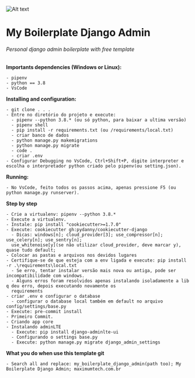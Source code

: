 ![Alt text](https://github.com/diegoMasin/maximumtech/blob/master/assets/img/logo-colorida.png)

# My Boilerplate Django Admin

###### Personal django admin boilerplate with free template

**Importants dependencies (Windows or Linux):**

```
- pipenv
- python == 3.8
- VsCode
```

**Installing and configuration:**

```
- git clone . . .
- Entre no diretório do projeto e execute:
  - pipenv --python 3.8.* (ou só python, para baixar a ultima versão)
  - pipenv shell
  - pip install -r requirements.txt (ou /requirements/local.txt)
  - criar banco de dados
  - python manage.py makemigrations
  - python manage.py migrate
  - code .
  - criar .env
- Configurar Debugging no VsCode, Ctrl+Shift+P, digite interpreter e escolha o interpretador python criado pelo pipenv(ou setting.json).
```

**Running:**

```
- No VsCode, feito todos os passos acima, apenas pressione F5 (ou python manage.py runserver).
```

**Step by step**

```
- Crie a virtualenv: pipenv --python 3.8.*
- Execute a virtualenv.
- Instale: pip install "cookiecutter>=1.7.0"
- Execute: cookiecutter gh:pydanny/cookiecutter-django
  - Dicas: windows[n]; cloud_provider[3]; use_compressor[n]; use_celery[n]; use_sentry[n];
  use_whitenoise[y](se não utilizar cloud_provider, deve marcar y), quase tudo default;
- Colocar as pastas e arquivos nos devidos lugares
- Certifique-se de que esteja com a env ligada e execute: pip install -r .\requirements\local.txt
  - Se erro, tentar instalar versão mais nova ou antiga, pode ser incompatibilidade com windows.
  - Alguns erros foram resolvidos apenas instalando isoladamente a lib q deu erro, depois executando novamente os
  requirements
- criar .env e configurar o database
  - configurar o database local também em default no arquivo config/settings/base.py
- Execute: pre-commit install
- Primeiro Commit.
- Criando app core
- Instalando adminLTE
  - Execute: pip install django-adminlte-ui
  - Configurando o settings base.py
  - Execute: python manage.py migrate django_admin_settings
```

**What you do when use this template git**

```
- Search all and replace: my_boilerplate_django_admin(path too); My Boilerplate Django Admin; maximumtech.com.br
```
